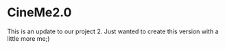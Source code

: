 # CineMe2.0
This is an update to our project 2. Just wanted to create this version with a little more me;)
